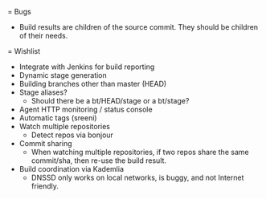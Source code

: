 = Bugs

* Build results are children of the source commit. They should be children of
  their needs.

= Wishlist

* Integrate with Jenkins for build reporting
* Dynamic stage generation
* Building branches other than master (HEAD)
* Stage aliases?
  * Should there be a bt/HEAD/stage or a bt/stage?
* Agent HTTP monitoring / status console
* Automatic tags (sreeni)
* Watch multiple repositories
  * Detect repos via bonjour
* Commit sharing
  * When watching multiple repositories, if two repos share the same
    commit/sha, then re-use the build result.
* Build coordination via Kademlia
  * DNSSD only works on local networks, is buggy, and not Internet friendly.
